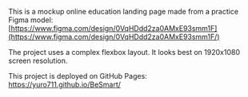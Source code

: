 This is a mockup online education landing page made from a practice Figma model: [https://www.figma.com/design/0VqHDdd2za0AMxE93smm1F](https://www.figma.com/design/0VqHDdd2za0AMxE93smm1F/)

The project uses a complex flexbox layout.
It looks best on 1920x1080 screen resolution.

This project is deployed on GitHub Pages: https://yuro711.github.io/BeSmart/
